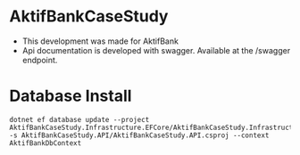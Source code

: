 # AktifBankCaseStudy
- This development was made for AktifBank
- Api documentation is developed with swagger. Available at the /swagger endpoint.

# Database Install
```
dotnet ef database update --project AktifBankCaseStudy.Infrastructure.EFCore/AktifBankCaseStudy.Infrastructure.EFCore.csproj -s AktifBankCaseStudy.API/AktifBankCaseStudy.API.csproj --context AktifBankDbContext
```
